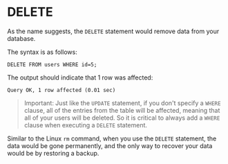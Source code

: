 # DELETE

As the name suggests, the `DELETE` statement would remove data from your database.

The syntax is as follows:

```
DELETE FROM users WHERE id=5;
```

The output should indicate that 1 row was affected:

```
Query OK, 1 row affected (0.01 sec)
```

> Important: Just like the `UPDATE` statement, if you don't specify a `WHERE` clause, all of the entries from the table will be affected, meaning that all of your users will be deleted. So it is critical to always add a `WHERE` clause when executing a `DELETE` statement.

Similar to the Linux `rm` command, when you use the `DELETE` statement, the data would be gone permanently, and the only way to recover your data would be by restoring a backup.